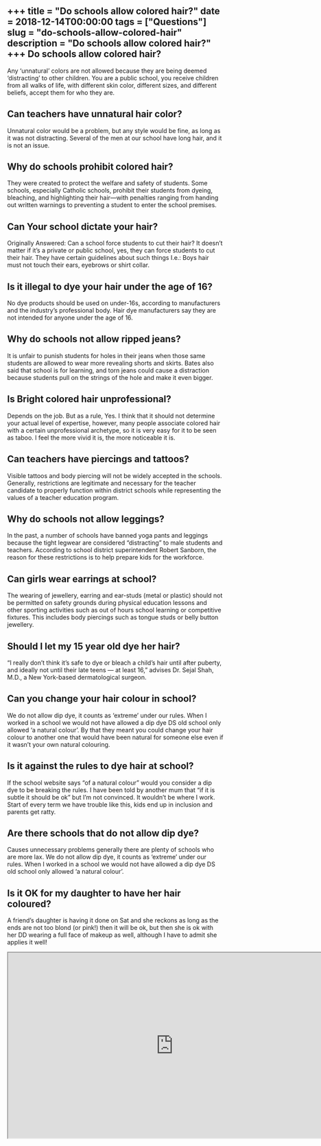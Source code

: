 +++
title = "Do schools allow colored hair?"
date = 2018-12-14T00:00:00
tags = ["Questions"]
slug = "do-schools-allow-colored-hair"
description = "Do schools allow colored hair?"
+++
Do schools allow colored hair?
------------------------------

Any ‘unnatural’ colors are not allowed because they are being deemed ‘distracting’ to other children. You are a public school, you receive children from all walks of life, with different skin color, different sizes, and different beliefs, accept them for who they are.

Can teachers have unnatural hair color?
---------------------------------------

Unnatural color would be a problem, but any style would be fine, as long as it was not distracting. Several of the men at our school have long hair, and it is not an issue.

Why do schools prohibit colored hair?
-------------------------------------

They were created to protect the welfare and safety of students. Some schools, especially Catholic schools, prohibit their students from dyeing, bleaching, and highlighting their hair—with penalties ranging from handing out written warnings to preventing a student to enter the school premises.

Can Your school dictate your hair?
----------------------------------

Originally Answered: Can a school force students to cut their hair? It doesn’t matter if it’s a private or public school, yes, they can force students to cut their hair. They have certain guidelines about such things I.e.: Boys hair must not touch their ears, eyebrows or shirt collar.

Is it illegal to dye your hair under the age of 16?
---------------------------------------------------

No dye products should be used on under-16s, according to manufacturers and the industry’s professional body. Hair dye manufacturers say they are not intended for anyone under the age of 16.

Why do schools not allow ripped jeans?
--------------------------------------

It is unfair to punish students for holes in their jeans when those same students are allowed to wear more revealing shorts and skirts. Bates also said that school is for learning, and torn jeans could cause a distraction because students pull on the strings of the hole and make it even bigger.

Is Bright colored hair unprofessional?
--------------------------------------

Depends on the job. But as a rule, Yes. I think that it should not determine your actual level of expertise, however, many people associate colored hair with a certain unprofessional archetype, so it is very easy for it to be seen as taboo. I feel the more vivid it is, the more noticeable it is.

Can teachers have piercings and tattoos?
----------------------------------------

Visible tattoos and body piercing will not be widely accepted in the schools. Generally, restrictions are legitimate and necessary for the teacher candidate to properly function within district schools while representing the values of a teacher education program.

Why do schools not allow leggings?
----------------------------------

In the past, a number of schools have banned yoga pants and leggings because the tight legwear are considered “distracting” to male students and teachers. According to school district superintendent Robert Sanborn, the reason for these restrictions is to help prepare kids for the workforce.

Can girls wear earrings at school?
----------------------------------

The wearing of jewellery, earring and ear-studs (metal or plastic) should not be permitted on safety grounds during physical education lessons and other sporting activities such as out of hours school learning or competitive fixtures. This includes body piercings such as tongue studs or belly button jewellery.

Should I let my 15 year old dye her hair?
-----------------------------------------

“I really don’t think it’s safe to dye or bleach a child’s hair until after puberty, and ideally not until their late teens — at least 16,” advises Dr. Sejal Shah, M.D., a New York-based dermatological surgeon.

Can you change your hair colour in school?
------------------------------------------

We do not allow dip dye, it counts as ‘extreme’ under our rules. When I worked in a school we would not have allowed a dip dye DS old school only allowed ‘a natural colour’. By that they meant you could change your hair colour to another one that would have been natural for someone else even if it wasn’t your own natural colouring.

Is it against the rules to dye hair at school?
----------------------------------------------

If the school website says “of a natural colour” would you consider a dip dye to be breaking the rules. I have been told by another mum that “if it is subtle it should be ok” but I’m not convinced. It wouldn’t be where I work. Start of every term we have trouble like this, kids end up in inclusion and parents get ratty.

Are there schools that do not allow dip dye?
--------------------------------------------

Causes unnecessary problems generally there are plenty of schools who are more lax. We do not allow dip dye, it counts as ‘extreme’ under our rules. When I worked in a school we would not have allowed a dip dye DS old school only allowed ‘a natural colour’.

Is it OK for my daughter to have her hair coloured?
---------------------------------------------------

A friend’s daughter is having it done on Sat and she reckons as long as the ends are not too blond (or pink!) then it will be ok, but then she is ok with her DD wearing a full face of makeup as well, although I have to admit she applies it well!

<iframe allow="accelerometer; autoplay; clipboard-write; encrypted-media; gyroscope; picture-in-picture" allowfullscreen="" class="__youtube_prefs__  epyt-is-override  no-lazyload" data-no-lazy="1" data-origheight="433" data-origwidth="770" data-skipgform_ajax_framebjll="" height="433" id="_ytid_66515" loading="lazy" src="https://www.youtube.com/embed/MlgvxTOgPVE?enablejsapi=1&autoplay=0&cc_load_policy=0&cc_lang_pref=&iv_load_policy=1&loop=0&modestbranding=0&rel=1&fs=1&playsinline=0&autohide=2&theme=dark&color=red&controls=1&" title="YouTube player" width="770"></iframe>